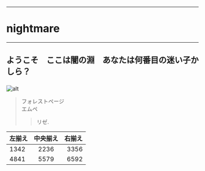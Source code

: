 ***
# **nightmare**  
***
## ようこそ　ここは闇の淵　あなたは何番目の迷い子かしら？
###
![alt](https://qiita-user-contents.imgix.net/https%3A%2F%2Fqiita-image-store.s3.amazonaws.com%2F0%2F126861%2F90386757-fd96-8ba6-3477-485669713c55.png?ixlib=rb-1.2.2&auto=format&gif-q=60&q=75&w=1400&fit=max&s=fa8b36a46d83e720b36e1584fcc231e0)
> フォレストページ  
> エムペ
>> リゼ.  

| 左揃え | 中央揃え | 右揃え |   
|:---|:---:|---:|  
|1342 |2236 |3356 |  
|4841 |5579 |6592 |  
